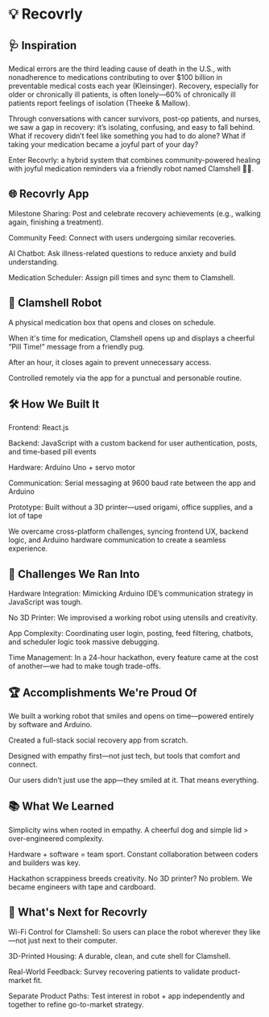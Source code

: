 # 💡 Recovrly


## 🩺 Inspiration
Medical errors are the third leading cause of death in the U.S., with nonadherence to medications contributing to over $100 billion in preventable medical costs each year (Kleinsinger). Recovery, especially for older or chronically ill patients, is often lonely—60% of chronically ill patients report feelings of isolation (Theeke & Mallow).

Through conversations with cancer survivors, post-op patients, and nurses, we saw a gap in recovery: it’s isolating, confusing, and easy to fall behind. What if recovery didn’t feel like something you had to do alone? What if taking your medication became a joyful part of your day?

Enter Recovrly: a hybrid system that combines community-powered healing with joyful medication reminders via a friendly robot named Clamshell 🐶💊.

## 🌐 Recovrly App
Milestone Sharing: Post and celebrate recovery achievements (e.g., walking again, finishing a treatment).

Community Feed: Connect with users undergoing similar recoveries.

AI Chatbot: Ask illness-related questions to reduce anxiety and build understanding.

Medication Scheduler: Assign pill times and sync them to Clamshell.

## 🤖 Clamshell Robot
A physical medication box that opens and closes on schedule.

When it's time for medication, Clamshell opens up and displays a cheerful “Pill Time!” message from a friendly pug.

After an hour, it closes again to prevent unnecessary access.

Controlled remotely via the app for a punctual and personable routine.

## 🛠️ How We Built It
Frontend: React.js

Backend: JavaScript with a custom backend for user authentication, posts, and time-based pill events

Hardware: Arduino Uno + servo motor

Communication: Serial messaging at 9600 baud rate between the app and Arduino

Prototype: Built without a 3D printer—used origami, office supplies, and a lot of tape

We overcame cross-platform challenges, syncing frontend UX, backend logic, and Arduino hardware communication to create a seamless experience.

## 🧩 Challenges We Ran Into
Hardware Integration: Mimicking Arduino IDE’s communication strategy in JavaScript was tough.

No 3D Printer: We improvised a working robot using utensils and creativity.

App Complexity: Coordinating user login, posting, feed filtering, chatbots, and scheduler logic took massive debugging.

Time Management: In a 24-hour hackathon, every feature came at the cost of another—we had to make tough trade-offs.

## 🏆 Accomplishments We're Proud Of
We built a working robot that smiles and opens on time—powered entirely by software and Arduino.

Created a full-stack social recovery app from scratch.

Designed with empathy first—not just tech, but tools that comfort and connect.

Our users didn’t just use the app—they smiled at it. That means everything.

## 📚 What We Learned
Simplicity wins when rooted in empathy. A cheerful dog and simple lid > over-engineered complexity.

Hardware + software = team sport. Constant collaboration between coders and builders was key.

Hackathon scrappiness breeds creativity. No 3D printer? No problem. We became engineers with tape and cardboard.

## 🚀 What's Next for Recovrly
Wi-Fi Control for Clamshell: So users can place the robot wherever they like—not just next to their computer.

3D-Printed Housing: A durable, clean, and cute shell for Clamshell.

Real-World Feedback: Survey recovering patients to validate product-market fit.

Separate Product Paths: Test interest in robot + app independently and together to refine go-to-market strategy.

